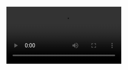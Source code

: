 <figure class="video_container">
 <video controls="true" allowfullscreen="true">
 <source src="Video/intern_test.mp4" type="video/mp4">
 </video>
</figure>